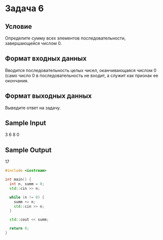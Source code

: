 # Задача 6

## Условие

Определите сумму всех элементов последовательности, завершающейся числом 0.

## Формат входных данных

Вводится последовательность целых чисел, оканчивающаяся числом 0 (само число 0 в последовательность не входит, а служит как признак ее окончания.

## Формат выходных данных

Выведите ответ на задачу.

## Sample Input

3
6
8
0

## Sample Output

17

``` cpp
#include <iostream>

int main() {
  int n, summ = 0;
  std::cin >> n;

  while (n != 0) {
    summ += n;
    std::cin >> n;
  }

  std::cout << summ;

  return 0;
}
```
